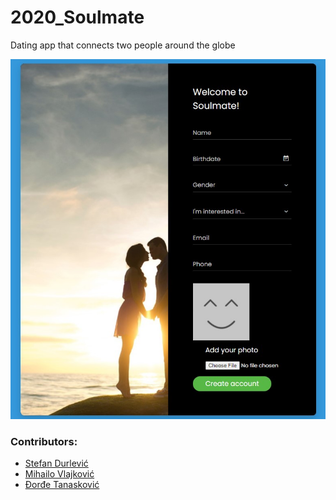 # 2020_Soulmate
Dating app that connects two people around the globe 

![SignUp](screenshots/signup.jpg)

### Contributors:
- [Stefan Durlević](https://github.com/stefandur)
- [Mihailo Vlajković](https://github.com/idakucamupeva)
- [Đorđe Tanasković](https://github.com/djordjetane)
